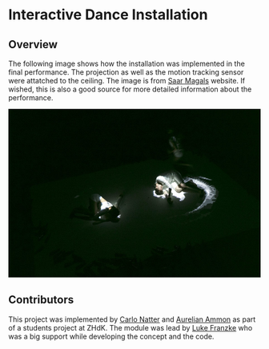 # Interactive Dance Installation 

## Overview

The following image shows how the installation was implemented in the final performance. The projection as well as the motion tracking sensor were attatched to the ceiling. The image is from [Saar Magals](http://www.saarmagal.com) website. If wished, this is also a good source for more detailed information about the performance.

![GitHub Logo](/images/installation_in_the_performance.jpg)

## Contributors

This project was implemented by [Carlo Natter](https://github.com/CarlosGreatHouseOfFaultyGarbage) and [Aurelian Ammon](https://github.com/aurelianammon) as part of a students project at ZHdK. The module was lead by [Luke Franzke](https://www.lukefranzke.com/) who was a big support while developing the concept and the code.